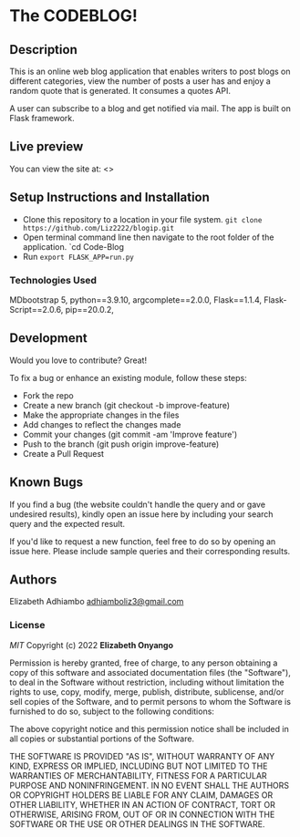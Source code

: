 # The CODEBLOG!


## Description

This is an online web blog application that enables writers to post blogs on different categories, view the number of posts a user has and enjoy a random quote that is generated. It consumes a quotes API. 

A user can subscribe to a blog and get notified via mail. The app is built on Flask framework.

## Live preview

You can view the site at: <>

## Setup Instructions and Installation

- Clone this repository to a location in your file system. `git clone https://github.com/Liz2222/blogip.git`
- Open terminal command line then navigate to the root folder of the application. `cd Code-Blog
- Run `export FLASK_APP=run.py`

### Technologies Used

MDbootstrap 5,
python==3.9.10,
argcomplete==2.0.0,
Flask==1.1.4,
Flask-Script==2.0.6,
pip==20.0.2,

## Development

Would you love to contribute? Great!

To fix a bug or enhance an existing module, follow these steps:

- Fork the repo
- Create a new branch (git checkout -b improve-feature)
- Make the appropriate changes in the files
- Add changes to reflect the changes made
- Commit your changes (git commit -am 'Improve feature')
- Push to the branch (git push origin improve-feature)
- Create a Pull Request

## Known Bugs

If you find a bug (the website couldn't handle the query and or gave undesired results), kindly open an issue here by including your search query and the expected result.

If you'd like to request a new function, feel free to do so by opening an issue here. Please include sample queries and their corresponding results.

## Authors

Elizabeth Adhiambo
adhiamboliz3@gmail.com

### License

_MIT_
Copyright (c) 2022 **Elizabeth Onyango**

Permission is hereby granted, free of charge, to any person obtaining a copy of this software and associated documentation files (the "Software"), to deal in the Software without restriction, including without limitation the rights to use, copy, modify, merge, publish, distribute, sublicense, and/or sell copies of the Software, and to permit persons to whom the Software is furnished to do so, subject to the following conditions:

The above copyright notice and this permission notice shall be included in all copies or substantial portions of the Software.

THE SOFTWARE IS PROVIDED "AS IS", WITHOUT WARRANTY OF ANY KIND, EXPRESS OR IMPLIED, INCLUDING BUT NOT LIMITED TO THE WARRANTIES OF MERCHANTABILITY, FITNESS FOR A PARTICULAR PURPOSE AND NONINFRINGEMENT. IN NO EVENT SHALL THE AUTHORS OR COPYRIGHT HOLDERS BE LIABLE FOR ANY CLAIM, DAMAGES OR OTHER LIABILITY, WHETHER IN AN ACTION OF CONTRACT, TORT OR OTHERWISE, ARISING FROM, OUT OF OR IN CONNECTION WITH THE SOFTWARE OR THE USE OR OTHER DEALINGS IN THE SOFTWARE.